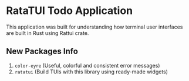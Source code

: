 # RataTUI Todo Application
This application was built for understanding how terminal user interfaces are built in Rust using Rattui crate.

## New Packages Info
1. `color-eyre` (Useful, colorful and consistent error messages)
2. `ratatui` (Build TUIs with this library using ready-made widgets)
